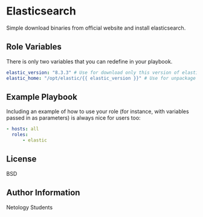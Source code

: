 Elasticsearch
=========

Simple download binaries from official website and install elasticsearch.

Role Variables
--------------
There is only two variables that you can redefine in your playbook.
```yaml
elastic_version: "8.3.3" # Use for download only this version of elastic
elastic_home: "/opt/elastic/{{ elastic_version }}" # Use for unpackage distro and create ES_HOME variable
```

Example Playbook
----------------

Including an example of how to use your role (for instance, with variables passed in as parameters) is always nice for users too:

```yaml
- hosts: all
  roles:
      - elastic
```

License
-------

BSD

Author Information
------------------

Netology Students
